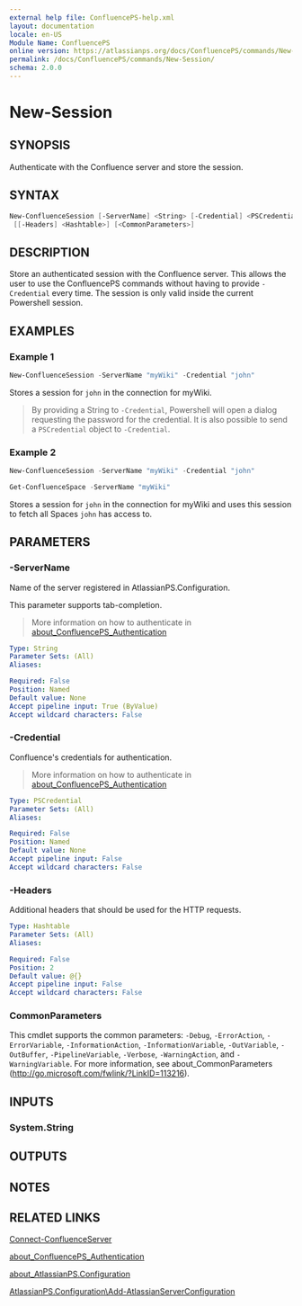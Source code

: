 ```yaml
---
external help file: ConfluencePS-help.xml
layout: documentation
locale: en-US
Module Name: ConfluencePS
online version: https://atlassianps.org/docs/ConfluencePS/commands/New-Session/
permalink: /docs/ConfluencePS/commands/New-Session/
schema: 2.0.0
---
```


# New-Session

## SYNOPSIS

Authenticate with the Confluence server and store the session.

## SYNTAX

```powershell
New-ConfluenceSession [-ServerName] <String> [-Credential] <PSCredential>
 [[-Headers] <Hashtable>] [<CommonParameters>]
```

## DESCRIPTION

Store an authenticated session with the Confluence server.
This allows the user to use the ConfluencePS commands without having to provide
`-Credential` every time.
The session is only valid inside the current Powershell session.

## EXAMPLES

### Example 1

```powershell
New-ConfluenceSession -ServerName "myWiki" -Credential "john"
```

Stores a session for `john` in the connection for myWiki.

> By providing a String to `-Credential`, Powershell will open a dialog
> requesting the password for the credential.
> It is also possible to send a `PSCredential` object to `-Credential`.

### Example 2

```powershell
New-ConfluenceSession -ServerName "myWiki" -Credential "john"

Get-ConfluenceSpace -ServerName "myWiki"
```

Stores a session for `john` in the connection for myWiki and uses this session
to fetch all Spaces `john` has access to.

## PARAMETERS

### -ServerName

Name of the server registered in AtlassianPS.Configuration.

This parameter supports tab-completion.

> More information on how to authenticate in [about_ConfluencePS_Authentication](../../about/authentication.html)

```yaml
Type: String
Parameter Sets: (All)
Aliases:

Required: False
Position: Named
Default value: None
Accept pipeline input: True (ByValue)
Accept wildcard characters: False
```

### -Credential

Confluence's credentials for authentication.

> More information on how to authenticate in [about_ConfluencePS_Authentication](../../about/authentication.html)

```yaml
Type: PSCredential
Parameter Sets: (All)
Aliases:

Required: False
Position: Named
Default value: None
Accept pipeline input: False
Accept wildcard characters: False
```

### -Headers

Additional headers that should be used for the HTTP requests.

```yaml
Type: Hashtable
Parameter Sets: (All)
Aliases:

Required: False
Position: 2
Default value: @{}
Accept pipeline input: False
Accept wildcard characters: False
```

### CommonParameters

This cmdlet supports the common parameters: `-Debug`, `-ErrorAction`,
`-ErrorVariable`, `-InformationAction`, `-InformationVariable`, `-OutVariable`,
`-OutBuffer`, `-PipelineVariable`, `-Verbose`, `-WarningAction`, and
`-WarningVariable`.
For more information, see about_CommonParameters
(<http://go.microsoft.com/fwlink/?LinkID=113216>).

## INPUTS

### System.String

## OUTPUTS

## NOTES

## RELATED LINKS

[Connect-ConfluenceServer](../Connect-ConfluenceServer)

[about_ConfluencePS_Authentication](../../about/authentication.html)

[about_AtlassianPS.Configuration](../../../about_AtlassianPS.Configuration)

[AtlassianPS.Configuration\Add-AtlassianServerConfiguration](../../../AtlassianPS.Configuration/commands/Add-ServerConfiguration)
